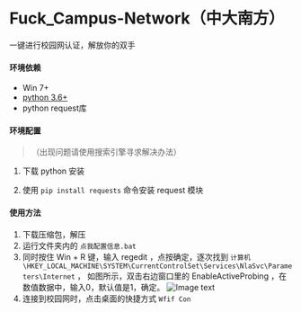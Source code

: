 # Fuck_Campus-Network（中大南方）

一键进行校园网认证，解放你的双手


#### 环境依赖

* Win 7+
* [python 3.6+](https://www.python.org/downloads/)
* python request库


#### 环境配置
>（出现问题请使用搜索引擎寻求解决办法）

1. 下载 python 安装

2. 使用 ```pip install requests``` 命令安装 request 模块


#### 使用方法

1. 下载压缩包，解压
2. 运行文件夹内的 ```点我配置信息.bat```
3. 同时按住 Win + R 键，输入 regedit ，点按确定，逐次找到 ```计算机\HKEY_LOCAL_MACHINE\SYSTEM\CurrentControlSet\Services\NlaSvc\Parameters\Internet``` ，
   如图所示，双击右边窗口里的 EnableActiveProbing ，在数值数据中，输入0，默认值是1，确定。
   ![Image text](https://img-blog.csdn.net/20160511100609551)
4. 连接到校园网时，点击桌面的快捷方式 ```Wfif Con```

